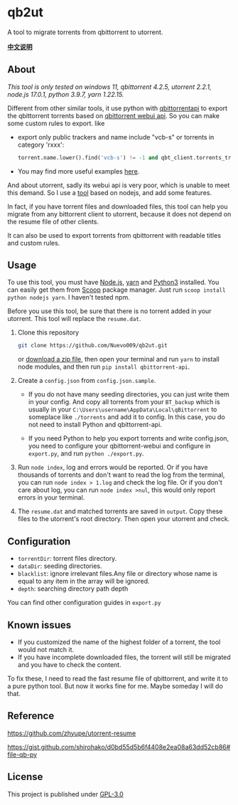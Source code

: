 # qb2ut
A tool to migrate torrents from qbittorrent to utorrent.

**[中文说明](README_zh.md)**
## About

*This tool is only tested on windows 11, qbittorrent 4.2.5, utorrent 2.2.1, node.js 17.0.1, python 3.9.7, yarn 1.22.15.*

Different from other similar tools, it use python with [qbittorrentapi](https://qbittorrent-api.readthedocs.io/en/latest/introduction.html) to export the qbittorrent torrents based on [qbittorrent webui api](https://github.com/qbittorrent/qBittorrent/wiki/WebUI-API-(qBittorrent-v3.2.0-v4.0.4)). So you can make some custom rules to export. like
* export only public trackers and name include "vcb-s" or torrents in category 'rxxx':
   ```python
   torrent.name.lower().find('vcb-s') != -1 and qbt_client.torrents_trackers(torrent.hash)[0].msg != 'This torrent is private' or torrent.category == 'rxxx'
   ```

* You may find more useful examples [here](https://gist.github.com/search?q=qbittorrentapi).

And about utorrent, sadly its webui api is very poor, which is unable to meet this demand. So I use a [tool](https://github.com/zhyupe/utorrent-resume) based on nodejs, and add some features.

In fact, if you have torrent files and downloaded files, this tool can help you migrate from any bittorrent client to utorrent, because it does not depend on the resume file of other clients.

It can also be used to export torrents from qbittorrent with readable titles and custom rules.

## Usage

To use this tool, you must have [Node.js](https://nodejs.org/), [yarn](https://yarnpkg.com/) and [Python3](https://www.python.org/) installed.
You can easily get them from [Scoop](https://github.com/ScoopInstaller/Scoop) package manager. Just run `scoop install python nodejs yarn`. I haven't tested npm.

Before you use this tool, be sure that there is no torrent added in your utorrent. This tool will replace the `resume.dat`.

1. Clone this repository  
   ```bash
   git clone https://github.com/Nuevo009/qb2ut.git
   ```
   or [download a zip file](https://codeload.github.com/Nuevo009/qb2ut/zip/refs/heads/main), then open your terminal and run `yarn` to install node modules, and then run `pip install qbittorrent-api`.
2. Create a `config.json` from `config.json.sample`.

   * If you do not have many seeding directories, you can just write them in your config. And copy all torrents from your `BT_backup` which is usually in your `C:\Users\username\AppData\Local\qBittorrent` to someplace like `./torrents` and add it to config. In this case, you do not need to install Python and qbittorrent-api.

   * If you need Python to help you export torrents and write config.json, you need to configure your qbittorrent-webui and configure in `export.py`, and run `python ./export.py`.
   

3. Run `node index`, log and errors would be reported. Or if you have thousands of torrents and don't want to read the log from the terminal, you can run `node index > 1.log` and check the log file. Or if you don't care about log, you can run `node index >nul`, this would only report errors in your terminal.
4. The `resume.dat` and matched torrents are saved in `output`. 
   Copy these files to the utorrent's root directory. Then open your utorrent and check.

## Configuration

* `torrentDir`: torrent files directory.
* `dataDir`: seeding directories.
* `blacklist`: ignore irrelevant files.Any file or directory whose name is equal to any item in the array will be ignored. 
* `depth`: searching directory path depth

You can find other configuration guides in `export.py`

## Known issues

* If you customized the name of the highest folder of a torrent, the tool would not match it. 
* If you have incomplete downloaded files, the torrent will still be migrated and you have to check the content. 

To fix these, I need to read the fast resume file of qbittorrent, and write it to a pure python tool. But now it works fine for me. Maybe someday I will do that.
## Reference

<https://github.com/zhyupe/utorrent-resume>

<https://gist.github.com/shirohako/d0bd55d5b6f4408e2ea08a63dd52cb86#file-qb-py>

## License
This project is published under [GPL-3.0](LICENSE)
